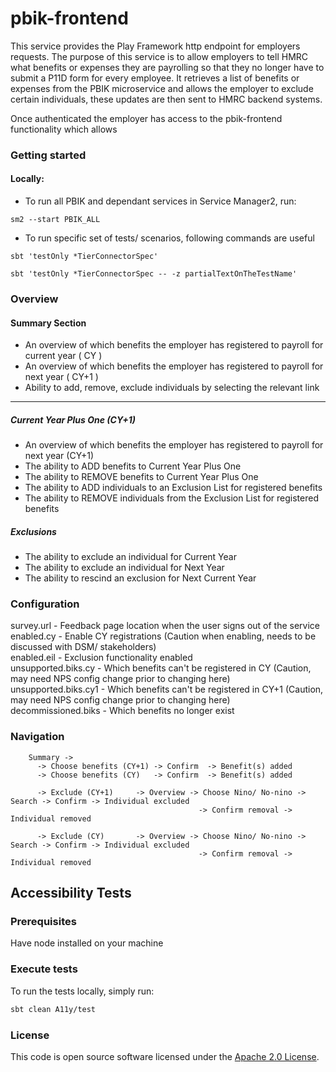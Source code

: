 # pbik-frontend

This service provides the Play Framework http endpoint for employers requests. The purpose of this service is to allow employers to tell HMRC what benefits or expenses they are payrolling so that they no longer have to submit a P11D form for every employee. It retrieves a list of benefits or expenses from the PBIK microservice and allows the employer to exclude certain individuals, these updates are then sent to HMRC backend systems.

Once authenticated the employer has access to the pbik-frontend functionality which allows

### Getting started
#### Locally:
- To run all PBIK and dependant services in Service Manager2, run:
```
sm2 --start PBIK_ALL
```

- To run specific set of tests/ scenarios, following commands are useful
```To run the whole spec
sbt 'testOnly *TierConnectorSpec'
```

```To run a single test/ scenario
sbt 'testOnly *TierConnectorSpec -- -z partialTextOnTheTestName'
```

### Overview 

#### Summary Section

* An overview of which benefits the employer has registered to payroll for current year ( CY )
* An overview of which benefits the employer has registered to payroll for next year ( CY+1 )
* Ability to add, remove, exclude individuals by selecting the relevant link

-----
##### Current Year Plus One (CY+1)

* An overview of which benefits the employer has registered to payroll for next year (CY+1)
* The ability to ADD benefits to Current Year Plus One
* The ability to REMOVE benefits to Current Year Plus One
* The ability to ADD individuals to an Exclusion List for registered benefits
* The ability to REMOVE individuals from the Exclusion List for registered benefits

##### Exclusions

* The ability to exclude an individual for Current Year
* The ability to exclude an individual for Next Year
* The ability to rescind an exclusion for Next Current Year

### Configuration

survey.url - Feedback page location when the user signs out of the service <br />
enabled.cy - Enable CY registrations (Caution when enabling, needs to be discussed with DSM/ stakeholders) <br />
enabled.eil - Exclusion functionality enabled <br />
unsupported.biks.cy - Which benefits can't be registered in CY (Caution, may need NPS config change prior to changing here) <br />
unsupported.biks.cy1 - Which benefits can't be registered in CY+1 (Caution, may need NPS config change prior to changing here) <br />
decommissioned.biks - Which benefits no longer exist <br />

### Navigation

        Summary -> 
          -> Choose benefits (CY+1) -> Confirm  -> Benefit(s) added
          -> Choose benefits (CY)   -> Confirm  -> Benefit(s) added
        
          -> Exclude (CY+1)     -> Overview -> Choose Nino/ No-nino -> Search -> Confirm -> Individual excluded
                                              -> Confirm removal -> Individual removed
                                              
          -> Exclude (CY)       -> Overview -> Choose Nino/ No-nino -> Search -> Confirm -> Individual excluded
                                              -> Confirm removal -> Individual removed

## Accessibility Tests

### Prerequisites
Have node installed on your machine

### Execute tests
To run the tests locally, simply run:
```bash
sbt clean A11y/test
```

### License

This code is open source software licensed under the [Apache 2.0 License]("http://www.apache.org/licenses/LICENSE-2.0.html").
